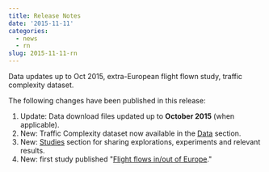 ```yaml
---
title: Release Notes
date: '2015-11-11'
categories:
  - news
  - rn
slug: 2015-11-11-rn
---
```


Data updates up to Oct 2015, extra-European flight flown study, traffic complexity dataset.

The following changes have been published in this release:

1. Update: Data download files updated up to **October 2015** (when applicable).
2. New: Traffic Complexity dataset now available in the [Data](/data/) section.
1. New: [Studies](/study/) section for sharing explorations, experiments and relevant results.
2. New: first study published "[Flight flows in/out of Europe](/study/flows-extra/)."

